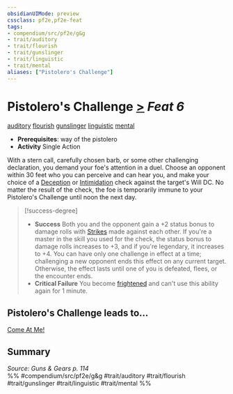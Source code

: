 ```yaml
---
obsidianUIMode: preview
cssclass: pf2e,pf2e-feat
tags:
- compendium/src/pf2e/g&g
- trait/auditory
- trait/flourish
- trait/gunslinger
- trait/linguistic
- trait/mental
aliases: ["Pistolero's Challenge"]
---
```

# Pistolero's Challenge  [>](../../rules/core-rulebook/chapter-9-playing-the-game.md#Actions "Single Action") *Feat 6*  
[auditory](../../rules/traits/auditory.md)  [flourish](../../rules/traits/flourish.md)  [gunslinger](../../rules/traits/gunslinger-g-g.md)  [linguistic](../../rules/traits/linguistic.md)  [mental](../../rules/traits/mental.md)  

- **Prerequisites**: way of the pistolero
- **Activity** Single Action

With a stern call, carefully chosen barb, or some other challenging declaration, you demand your foe's attention in a duel. Choose an opponent within 30 feet who you can perceive and can hear you, and make your choice of a [Deception](../skills.md#Deception) or [Intimidation](../skills.md#Intimidation) check against the target's Will DC. No matter the result of the check, the foe is temporarily immune to your Pistolero's Challenge until noon the next day.

> [!success-degree] 
> - **Success** Both you and the opponent gain a +2 status bonus to damage rolls with [Strikes](../../rules/actions/strike.md) made against each other. If you're a master in the skill you used for the check, the status bonus to damage rolls increases to +3, and if you're legendary, it increases to +4. You can have only one challenge in effect at a time; challenging a new opponent ends this effect on any current target. Otherwise, the effect lasts until one of you is defeated, flees, or the encounter ends.
> - **Critical Failure** You become [frightened](../../rules/conditions.md#Frightened) and can't use this ability again for 1 minute.

## Pistolero's Challenge leads to...

[Come At Me!](come-at-me-g-g.md)

## Summary

*Source: Guns & Gears p. 114*  
%% #compendium/src/pf2e/g&g #trait/auditory #trait/flourish #trait/gunslinger #trait/linguistic #trait/mental %%